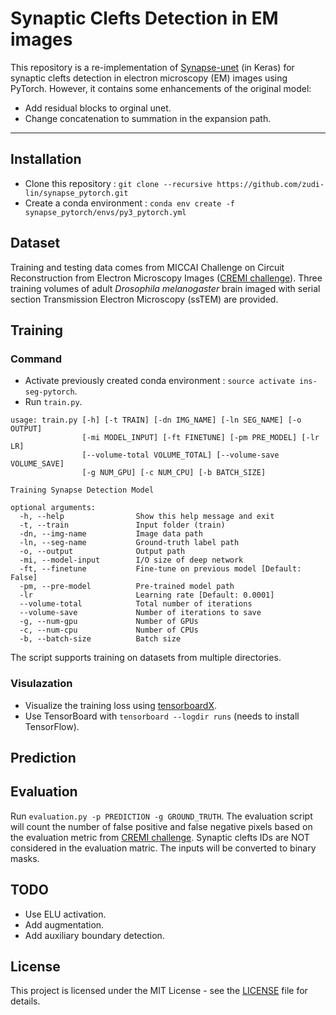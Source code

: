 
# Synaptic Clefts Detection in EM images

This repository is a re-implementation of [Synapse-unet](https://github.com/zudi-lin/synapse-unet) (in Keras) for synaptic clefts detection in electron microscopy (EM) images using PyTorch. However, it contains some enhancements of the original model:

* Add residual blocks to orginal unet.
* Change concatenation to summation in the expansion path.

----------------------------

## Installation

* Clone this repository : `git clone --recursive https://github.com/zudi-lin/synapse_pytorch.git`
* Create a conda environment :  `conda env create -f synapse_pytorch/envs/py3_pytorch.yml`

## Dataset

Training and testing data comes from MICCAI Challenge on Circuit Reconstruction from Electron Microscopy Images ([CREMI challenge](https://cremi.org)). Three training volumes of adult *Drosophila melanogaster* brain imaged with serial section Transmission Electron Microscopy (ssTEM) are provided.

## Training

### Command

* Activate previously created conda environment : `source activate ins-seg-pytorch`.
* Run `train.py`.

```
usage: train.py [-h] [-t TRAIN] [-dn IMG_NAME] [-ln SEG_NAME] [-o OUTPUT]
                [-mi MODEL_INPUT] [-ft FINETUNE] [-pm PRE_MODEL] [-lr LR]
                [--volume-total VOLUME_TOTAL] [--volume-save VOLUME_SAVE]
                [-g NUM_GPU] [-c NUM_CPU] [-b BATCH_SIZE]

Training Synapse Detection Model

optional arguments:
  -h, --help                Show this help message and exit
  -t, --train               Input folder (train)
  -dn, --img-name           Image data path
  -ln, --seg-name           Ground-truth label path
  -o, --output              Output path
  -mi, --model-input        I/O size of deep network
  -ft, --finetune           Fine-tune on previous model [Default: False]
  -pm, --pre-model          Pre-trained model path
  -lr                       Learning rate [Default: 0.0001]
  --volume-total            Total number of iterations
  --volume-save             Number of iterations to save
  -g, --num-gpu             Number of GPUs
  -c, --num-cpu             Number of CPUs
  -b, --batch-size          Batch size
```

The script supports training on datasets from multiple directories.

### Visulazation
* Visualize the training loss using [tensorboardX](https://github.com/lanpa/tensorboard-pytorch).
* Use TensorBoard with `tensorboard --logdir runs`  (needs to install TensorFlow).
## Prediction

## Evaluation

Run `evaluation.py -p PREDICTION -g GROUND_TRUTH`.
The evaluation script will count the number of false positive and false negative pixels based on the evaluation metric from [CREMI challenge](https://cremi.org/metrics/). Synaptic clefts IDs are NOT considered in the evaluation matric. The inputs will be converted to binary masks.

## TODO

* Use ELU activation.
* Add augmentation.
* Add auxiliary boundary detection.

## License
This project is licensed under the MIT License - see the [LICENSE](https://github.com/zudi-lin/synapse_pytorch/blob/master/LICENSE) file for details.